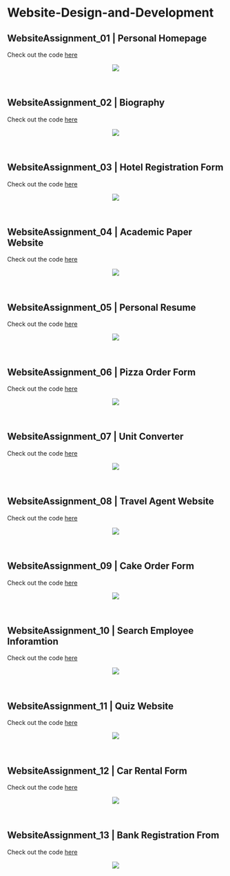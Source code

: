 # Website-Design-and-Development

## WebsiteAssignment_01 | Personal Homepage
Check out the code [here](https://github.com/tix123/Website-Development-Fundamentals/tree/master/WebsiteAssignment_01)
<p align="center">
  <img src="https://github.com/tix123/Website-Development-Fundamentals/blob/master/Screenshots/screenshot_01.JPG">
</p>
<br>

## WebsiteAssignment_02 | Biography
Check out the code [here](https://github.com/tix123/Website-Development-Fundamentals/tree/master/WebsiteAssignment_02)
<p align="center">
  <img src="https://github.com/tix123/Website-Development-Fundamentals/blob/master/Screenshots/screenshot_02.JPG">
</p>
<br>

## WebsiteAssignment_03 | Hotel Registration Form
Check out the code [here](https://github.com/tix123/Website-Development-Fundamentals/tree/master/WebsiteAssignment_03)
<p align="center">
  <img src="https://github.com/tix123/Website-Development-Fundamentals/blob/master/Screenshots/screenshot_03.JPG">
</p>
<br>

## WebsiteAssignment_04 | Academic Paper Website
Check out the code [here](https://github.com/tix123/Website-Development-Fundamentals/tree/master/WebsiteAssignment_04)
<p align="center">
  <img src="https://github.com/tix123/Website-Development-Fundamentals/blob/master/Screenshots/screenshot_04.JPG">
</p>
<br>

## WebsiteAssignment_05 | Personal Resume
Check out the code [here](https://github.com/tix123/Website-Development-Fundamentals/tree/master/WebsiteAssignment_05)
<p align="center">
  <img src="https://github.com/tix123/Website-Development-Fundamentals/blob/master/Screenshots/screenshot_05.JPG">
</p>
<br>

## WebsiteAssignment_06 | Pizza Order Form
Check out the code [here](https://github.com/tix123/Website-Development-Fundamentals/tree/master/WebsiteAssignment_06)
<p align="center">
  <img src="https://github.com/tix123/Website-Development-Fundamentals/blob/master/Screenshots/screenshot_06.JPG">
</p>
<br>

## WebsiteAssignment_07 | Unit Converter
Check out the code [here](https://github.com/tix123/Website-Development-Fundamentals/tree/master/WebsiteAssignment_07)
<p align="center">
  <img src="https://github.com/tix123/Website-Development-Fundamentals/blob/master/Screenshots/screenshot_07.JPG">
</p>
<br>

## WebsiteAssignment_08 | Travel Agent Website
Check out the code [here](https://github.com/tix123/Website-Development-Fundamentals/tree/master/WebsiteAssignment_08)
<p align="center">
  <img src="https://github.com/tix123/Website-Development-Fundamentals/blob/master/Screenshots/screenshot_08.JPG">
</p>
<br>

## WebsiteAssignment_09 | Cake Order Form
Check out the code [here](https://github.com/tix123/Website-Development-Fundamentals/tree/master/WebsiteAssignment_09)
<p align="center">
  <img src="https://github.com/tix123/Website-Development-Fundamentals/blob/master/Screenshots/screenshot_09.JPG">
</p>
<br>

## WebsiteAssignment_10 | Search Employee Inforamtion
Check out the code [here](https://github.com/tix123/Website-Development-Fundamentals/tree/master/WebsiteAssignment_10)
<p align="center">
  <img src="https://github.com/tix123/Website-Development-Fundamentals/blob/master/Screenshots/screenshot_10.JPG">
</p>
<br>

## WebsiteAssignment_11 | Quiz Website
Check out the code [here](https://github.com/tix123/Website-Development-Fundamentals/tree/master/WebsiteAssignment_11)
<p align="center">
  <img src="https://github.com/tix123/Website-Development-Fundamentals/blob/master/Screenshots/screenshot_11.JPG">
</p>
<br>

## WebsiteAssignment_12 | Car Rental Form
Check out the code [here](https://github.com/tix123/Website-Development-Fundamentals/tree/master/WebsiteAssignment_12)
<p align="center">
  <img src="https://github.com/tix123/Website-Development-Fundamentals/blob/master/Screenshots/screenshot_12.JPG">
</p>
<br>

## WebsiteAssignment_13 | Bank Registration From
Check out the code [here](https://github.com/tix123/Website-Development-Fundamentals/tree/master/WebsiteAssignment_13)
<p align="center">
  <img src="https://github.com/tix123/Website-Development-Fundamentals/blob/master/Screenshots/screenshot_13.JPG">
</p>
<br>
